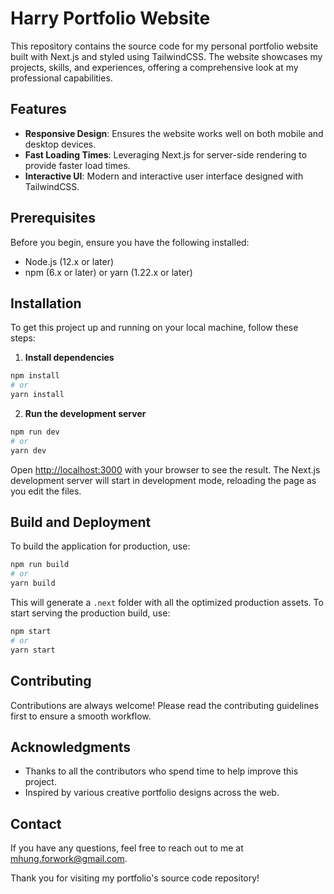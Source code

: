 # Harry Portfolio Website

This repository contains the source code for my personal portfolio website built with Next.js and styled using TailwindCSS. The website showcases my projects, skills, and experiences, offering a comprehensive look at my professional capabilities.

## Features

- **Responsive Design**: Ensures the website works well on both mobile and desktop devices.
- **Fast Loading Times**: Leveraging Next.js for server-side rendering to provide faster load times.
- **Interactive UI**: Modern and interactive user interface designed with TailwindCSS.

## Prerequisites

Before you begin, ensure you have the following installed:
- Node.js (12.x or later)
- npm (6.x or later) or yarn (1.22.x or later)

## Installation

To get this project up and running on your local machine, follow these steps:

1. **Install dependencies**

```bash
npm install
# or
yarn install
```

2. **Run the development server**

```bash
npm run dev
# or
yarn dev
```

Open [http://localhost:3000](http://localhost:3000) with your browser to see the result. The Next.js development server will start in development mode, reloading the page as you edit the files.

## Build and Deployment

To build the application for production, use:

```bash
npm run build
# or
yarn build
```

This will generate a `.next` folder with all the optimized production assets. To start serving the production build, use:

```bash
npm start
# or
yarn start
```

## Contributing

Contributions are always welcome! Please read the contributing guidelines first to ensure a smooth workflow.

## Acknowledgments

- Thanks to all the contributors who spend time to help improve this project.
- Inspired by various creative portfolio designs across the web.

## Contact

If you have any questions, feel free to reach out to me at mhung.forwork@gmail.com.

Thank you for visiting my portfolio's source code repository!
